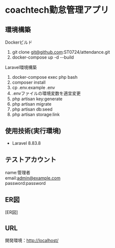 # coachtech勤怠管理アプリ

## 環境構築
Dockerビルド
1. git clone git@github.com:ST0724/attendance.git
2. docker-compose up -d --build

Laravel環境構築
1. docker-compose exec php bash
2. composer install
3. cp .env.example .env
4. .envファイルの環境変数を適宜変更
5. php artisan key:generate
6. php artisan migrate
7. php artisan db:seed
8. php artisan storage:link

## 使用技術(実行環境)
+ Laravel 8.83.8

## テストアカウント
name:管理者  
email:admin@example.com  
password:password  

## ER図
[ER図]

## URL
開発環境：[http://localhost/](http://localhost/)